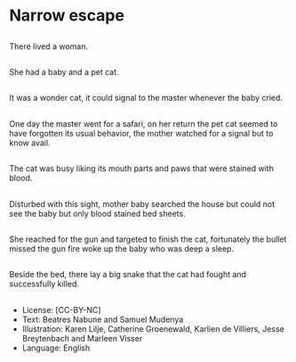 # Narrow escape

##
There lived a woman.

##
She had a baby and a pet cat.

##
It was a wonder cat, it could signal to the master
whenever the baby cried.

##
One day the master went for a safari, on her return
the pet cat seemed to have forgotten its usual
behavior, the mother watched for a signal but to
know avail.

##
The cat was busy liking its mouth parts and paws
that were stained with blood.

##
Disturbed with this sight, mother baby searched the
house but could not see the baby but only blood
stained bed sheets.

##
She reached for the gun and targeted to finish the
cat, fortunately the bullet missed the gun fire woke
up the baby who was deep a sleep.

##
Beside the bed, there lay a big snake that the cat
had fought and successfully killed.

##
* License: [CC-BY-NC]
* Text: Beatres Nabune and Samuel Mudenya
* Illustration: Karen Lilje, Catherine Groenewald, Karlien de
Villiers, Jesse Breytenbach and Marleen Visser
* Language: English
